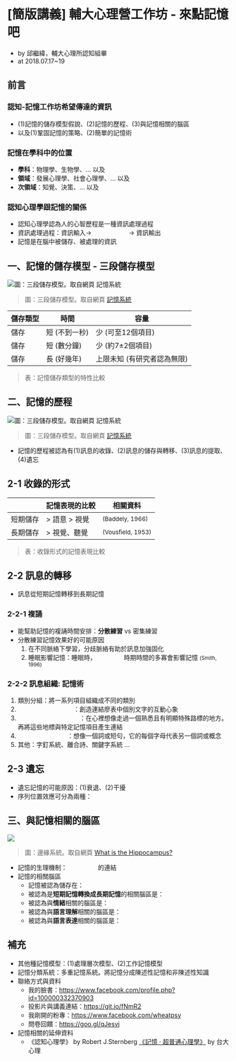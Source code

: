 # [簡版講義] 輔大心理營工作坊 - 來點記憶吧

- by 邱繼緯，輔大心理所認知組畢
- at 2018.07.17~19

## 前言

### 認知-記憶工作坊希望傳達的資訊

* (1)記憶的儲存模型假說、(2)記憶的歷程、(3)與記憶相關的腦區
* 以及(1)鞏固記憶的策略、(2)簡單的記憶術

### 記憶在學科中的位置

- **學科**：物理學、生物學、... 以及 
- **領域**：發展心理學、社會心理學、... 以及 
- **次領域**：知覺、決策、... 以及

### 認知心理學跟記憶的關係

* 認知心理學認為人的心智歷程是一種資訊處理過程
* 資訊處理過程：資訊輸入→　　　　　　→ 資訊輸出
* 記憶是在腦中被儲存、被處理的資訊

## 一、記憶的儲存模型 - 三段儲存模型

![圖：三段儲存模型。取自網頁 [記憶系統](http://www.hksports.net/hkpe/motor_learning/memory_system.htm) ](https://i.imgur.com/DW2qFN3.png) 

> 圖：三段儲存模型。取自網頁 [記憶系統](http://www.hksports.net/hkpe/motor_learning/memory_system.htm) 

| 儲存類型 | 時間          | 容量                        |
| -------- | ------------- | --------------------------- |
| 儲存     | 短 (不到一秒) | 少 (可至12個項目)           |
| 儲存     | 短 (數分鐘)   | 少 (約7±2個項目)            |
| 儲存     | 長 (好幾年)   | 上限未知 (有研究者認為無限) |

> 表：記憶儲存類型的特性比較

## 二、記憶的歷程

![圖：三段儲存模型。取自網頁 [記憶系統](http://www.hksports.net/hkpe/motor_learning/memory_system.htm) ](https://i.imgur.com/DW2qFN3.png) 

> 圖：三段儲存模型。取自網頁 [記憶系統](http://www.hksports.net/hkpe/motor_learning/memory_system.htm) 

* 記憶的歷程被認為有(1)訊息的收錄、(2)訊息的儲存與轉移、(3)訊息的提取、(4)遺忘

## 2-1 收錄的形式 

|          | 記憶表現的比較     | 相關資料          |
| -------- | ------------------ | ----------------- |
| 短期儲存 | > 語意 > 視覺 | <small>(Baddely, 1966)</small>   |
| 長期儲存 | > 視覺、聽覺 | <small>(Vousfield, 1953)</small> |

> 表：收錄形式的記憶表現比較

## 2-2 訊息的轉移 

* 訊息從短期記憶轉移到長期記憶 

### 2-2-1 複誦 

* 能幫助記憶的複誦時間安排：**分散練習** vs 密集練習
* 分散練習記憶效果好的可能原因
  1. 在不同脈絡下學習，分歧脈絡有助於訊息加強固化
  2. 睡眠影響記憶：睡眠時，　　　　　時期時間的多寡會影響記憶 <small>(Smith, 1996)</small>

### 2-2-2 訊息組織: 記憶術 

1. 類別分組：將一系列項目組織成不同的類別
2. 　　　　　　　　　：創造連結廖表中個別文字的互動心象
3. 　　　　　　　　　　：在心裡想像走過一個熟悉且有明顯特殊路標的地方。再將這些地標與特定記憶項目產生連結
4. 　　　　　　　　：想像一個詞或短句，它的每個字母代表另一個詞或概念
5. 其他：字釘系統、離合詩、關鍵字系統 ...

## 2-3 遺忘 

* 遺忘記憶的可能原因：(1)衰退、(2)干擾
* 序列位置效應可分為兩種：

## 三、與記憶相關的腦區 

![](https://i.imgur.com/WaTgfx9.png)

> 圖：邊緣系統。取自網頁 [What is the Hippocampus?](https://reliawire.com/hippocampus/)

* 記憶的生理機制：　　　　　的連結
* 記憶的相關腦區
  * 記憶被認為儲存在：
  * 被認為是**短期記憶轉換成長期記憶**的相關腦區是：
  * 被認為與**情緒**相關的腦區是：
  * 被認為與**語言理解**相關的腦區是：
  * 被認為與**語言表達**相關的腦區是：

## 補充

* 其他種記憶模型：(1)處理層次模型、(2)工作記憶模型
* 記憶分類系統：多重記憶系統。將記憶分成陳述性記憶和非陳述性知識
* 聯絡方式與資料
  * 我的臉書：https://www.facebook.com/profile.php?id=100000332370903 
  * 投影片與講義連結：https://git.io/fNmR2
  * 我剛開的粉專：https://www.facebook.com/wheatpsy
  * 問卷回饋：https://goo.gl/qJesvj
* 記憶相關的延伸資料
  * 《認知心理學》 by Robert J.Sternberg
  	 [《記憶 · 超普通心理學》](https://spiketren.gitbooks.io/psy101/ch7/intro.html) by 台大心理	
